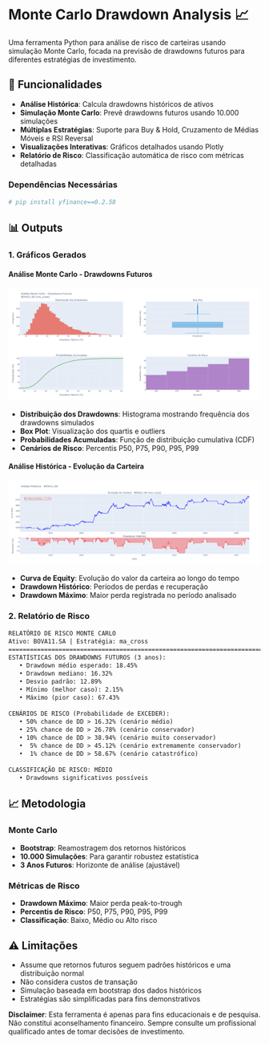 # Monte Carlo Drawdown Analysis 📈

Uma ferramenta Python para análise de risco de carteiras usando simulação Monte Carlo, focada na previsão de drawdowns futuros para diferentes estratégias de investimento.

## 🚀 Funcionalidades

- **Análise Histórica**: Calcula drawdowns históricos de ativos
- **Simulação Monte Carlo**: Prevê drawdowns futuros usando 10.000 simulações
- **Múltiplas Estratégias**: Suporte para Buy & Hold, Cruzamento de Médias Móveis e RSI Reversal
- **Visualizações Interativas**: Gráficos detalhados usando Plotly
- **Relatório de Risco**: Classificação automática de risco com métricas detalhadas

### Dependências Necessárias
```python
# pip install yfinance==0.2.58
```

## 📊 Outputs

### 1. Gráficos Gerados

#### Análise Monte Carlo - Drawdowns Futuros
![Monte Carlo Analysis](https://github.com/joaoal1998/Drawdown-previsto-com-Monte-Carlo-quantitative-finance/blob/main/drawdown_futuro.png)

- **Distribuição dos Drawdowns**: Histograma mostrando frequência dos drawdowns simulados
- **Box Plot**: Visualização dos quartis e outliers
- **Probabilidades Acumuladas**: Função de distribuição cumulativa (CDF)
- **Cenários de Risco**: Percentis P50, P75, P90, P95, P99

#### Análise Histórica - Evolução da Carteira
![Historical Analysis](https://github.com/joaoal1998/Drawdown-previsto-com-Monte-Carlo-quantitative-finance/blob/main/evolucao_carteira.png)

- **Curva de Equity**: Evolução do valor da carteira ao longo do tempo
- **Drawdown Histórico**: Períodos de perdas e recuperação
- **Drawdown Máximo**: Maior perda registrada no período analisado

### 2. Relatório de Risco

```
RELATÓRIO DE RISCO MONTE CARLO
Ativo: BOVA11.SA | Estratégia: ma_cross
================================================================================
ESTATÍSTICAS DOS DRAWDOWNS FUTUROS (3 anos):
   • Drawdown médio esperado: 18.45%
   • Drawdown mediano: 16.32%
   • Desvio padrão: 12.89%
   • Mínimo (melhor caso): 2.15%
   • Máximo (pior caso): 67.43%

CENÁRIOS DE RISCO (Probabilidade de EXCEDER):
   • 50% chance de DD > 16.32% (cenário médio)
   • 25% chance de DD > 26.78% (cenário conservador)
   • 10% chance de DD > 38.94% (cenário muito conservador)
   •  5% chance de DD > 45.12% (cenário extremamente conservador)
   •  1% chance de DD > 58.67% (cenário catastrófico)

CLASSIFICAÇÃO DE RISCO: MÉDIO
   • Drawdowns significativos possíveis
```

## 📈 Metodologia

### Monte Carlo
- **Bootstrap**: Reamostragem dos retornos históricos
- **10.000 Simulações**: Para garantir robustez estatística
- **3 Anos Futuros**: Horizonte de análise (ajustável)

### Métricas de Risco
- **Drawdown Máximo**: Maior perda peak-to-trough
- **Percentis de Risco**: P50, P75, P90, P95, P99
- **Classificação**: Baixo, Médio ou Alto risco


## ⚠️ Limitações

- Assume que retornos futuros seguem padrões históricos e uma distribuição normal
- Não considera custos de transação
- Simulação baseada em bootstrap dos dados históricos
- Estratégias são simplificadas para fins demonstrativos


**Disclaimer**: Esta ferramenta é apenas para fins educacionais e de pesquisa. Não constitui aconselhamento financeiro. Sempre consulte um profissional qualificado antes de tomar decisões de investimento.
